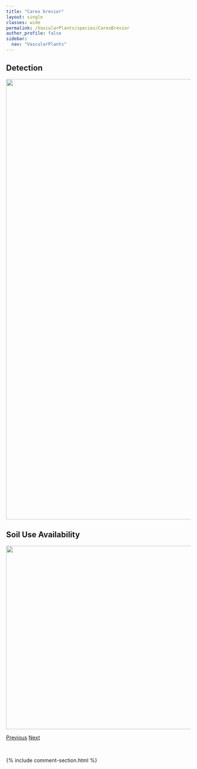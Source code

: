 ```yaml
---
title: "Carex brevior"
layout: single
classes: wide
permalink: /VascularPlants/species/CarexBrevior
author_profile: false
sidebar:
  nav: "VascularPlants"
---
```


<h2>Detection</h2>

<a href="https://drive.google.com/uc?export=view&id=1vbSKo2BU4w3EjvPD0PlxE_YlmGfijoq6">
<img src="https://drive.google.com/uc?export=view&id=1vbSKo2BU4w3EjvPD0PlxE_YlmGfijoq6" height = "1200" width = "800">
</a>


<h2>Soil Use Availability</h2>

<a href="https://drive.google.com/uc?export=view&id=18QFvTsnbrc811_imrf9FAhVqh8aK9Nez">
<img src="https://drive.google.com/uc?export=view&id=18QFvTsnbrc811_imrf9FAhVqh8aK9Nez" height = "500" width = "1000">
</a>


<a href="/DevelopmentWebsite/VascularPlants/species/CarexBebbii" class="pagination--pager" title="Carex bebbii">Previous</a> <a href="/DevelopmentWebsite/VascularPlants/species/CarexBrunnescens" class="pagination--pager" title="Carex brunnescens">Next</a>

<p>&nbsp;</p>

{% include comment-section.html %}
